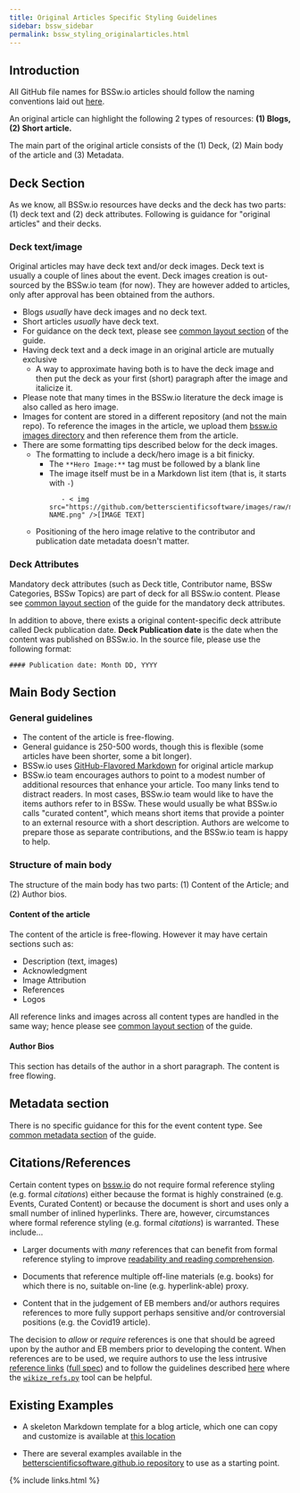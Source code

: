 ```yaml
---
title: Original Articles Specific Styling Guidelines
sidebar: bssw_sidebar
permalink: bssw_styling_originalarticles.html
---
```


## Introduction

All GitHub file names for BSSw.io articles should follow the naming conventions laid out [here](https://betterscientificsoftware.github.io/bssw.io/bssw_file_naming.html).

An original article can highlight the following 2 types of resources: **(1) Blogs, (2) Short article.**

The main part of the original article consists of the (1) Deck, (2) Main body of the article and (3) Metadata. 

## Deck Section
As we know, all BSSw.io resources have decks and the deck has two parts: (1) deck text and (2) deck attributes. Following is guidance for "original articles" and their decks.

### Deck text/image
Original articles may have deck text and/or deck images. Deck text is usually a couple of lines about the event. Deck images creation is out-sourced by the BSSw.io team (for now). They are however added to articles, only after approval has been obtained from the authors.
 * Blogs *usually* have deck images and no deck text. 
 * Short articles *usually* have deck text. 
 * For guidance on the deck text, please see [common layout section](bssw_styling_common.html) of the guide.
 * Having deck text and a deck image in an original article are mutually exclusive
      * A way to approximate having both is to have the deck image and then put the deck as your first (short) paragraph after the image and italicize it.
 * Please note that many times in the BSSw.io literature the deck image is also called as hero image.
 * Images for content are stored in a different repository (and not the main repo). To reference the images in the article, we upload them [bssw.io images directory](https://github.com/betterscientificsoftware/images) and then reference them from the article.
 * There are some formatting tips described below for the deck images.
   - The formatting to include a deck/hero image is a bit finicky.
      * The `**Hero Image:**` tag must be followed by a blank line
      * The image itself must be in a Markdown list item (that is, it starts with `-`)
        ````
           - < img src="https://github.com/betterscientificsoftware/images/raw/master/IMAGE-NAME.png" />[IMAGE TEXT]
         ````
   - Positioning of the hero image relative to the contributor and publication date metadata doesn't matter.
   
### Deck Attributes

Mandatory deck attributes (such as Deck title, Contributor name, BSSw Categories, BSSw Topics) are part of deck for all BSSw.io content. Please see [common layout section](bssw_styling_common.html) of the guide for the mandatory deck attributes.

In addition to above, there exists a original content-specific deck attribute called Deck publication date. **Deck Publication date** is the date when the content was published on BSSw.io. In the source file, please use the following format:
````
#### Publication date: Month DD, YYYY
````

## Main Body Section

### General guidelines
* The content of the article is free-flowing.
* General guidance is 250-500 words, though this is flexible (some articles have been shorter, some a bit longer). 
* BSSw.io uses [GitHub-Flavored Markdown](https://guides.github.com/features/mastering-markdown/) for original article markup
* BSSw.io team encourages authors to point to a modest number of additional resources that enhance your article. Too many links tend to distract readers.  In most cases, BSSw.io team would like to have the items authors refer to in BSSw.  These would usually be what BSSw.io calls "curated content", which means short items that provide a pointer to an external resource with a short description.  Authors are welcome to prepare those as separate contributions, and the BSSw.io team is happy to help.


### Structure of main body
The structure of the main body has two parts: (1) Content of the Article; and (2) Author bios. 

#### Content of the article
The content of the article is free-flowing. However it may have certain sections such as:
* Description (text, images)
* Acknowledgment
* Image Attribution
* References
* Logos

All reference links and images across all content types are handled in the same way; hence please see [common layout section](bssw_styling_common.html) of the guide.

#### Author Bios
This section has details of the author in a short paragraph. The content is free flowing.

## Metadata section
There is no specific guidance for this for the event content type. See [common metadata section](bssw_content_metadata.html) of the guide.

## Citations/References

Certain content types on [bssw.io](https://bssw.io) do not require formal reference styling (e.g. formal *citations*) either because the format is highly constrained (e.g. Events, Curated Content) or because the document is short and uses only a small number of inlined hyperlinks. There are, however, circumstances where formal reference styling (e.g. formal *citations*) is warranted. These include...

* Larger documents with *many* references that can benefit from formal reference styling to improve [readability and reading comprehension](https://www.psychologytoday.com/us/blog/your-childs-brain-and-behavior/201701/the-effects-digital-technology-reading?amp).

* Documents that reference multiple off-line materials (e.g. books) for which there is no, suitable on-line (e.g. hyperlink-able) proxy.

* Content that in the judgement of EB members and/or authors requires references to more fully support perhaps sensitive and/or controversial positions (e.g. the Covid19 article).

The decision to *allow* or *require* references is one that should be agreed upon by the author and EB members prior to developing the content. When references are to be used, we require authors to use the less intrusive [reference links](https://www.markdownguide.org/basic-syntax#reference-style-links) ([full spec](https://github.github.com/gfm/#reference-link)) and to follow the guidelines described [here](https://github.com/betterscientificsoftware/bssw.io/blob/master/Articles/Blog/ReferencesInMarkdownHybridApproach.md) where the [`wikize_refs.py`](https://github.com/betterscientificsoftware/bssw.io/blob/master/utils/README.md#wikize_refspy) tool can be helpful.

## Existing Examples

* A skeleton Markdown template for a blog article, which one can copy and customize is available at [this location](https://github.com/betterscientificsoftware/betterscientificsoftware.github.io/blob/master/Articles/Blog/BlogArticleSkeletonA.md)

* There are several examples available in the [betterscientificsoftware.github.io repository](https://github.com/betterscientificsoftware/betterscientificsoftware.github.io) to use as a starting point.




{% include links.html %}
